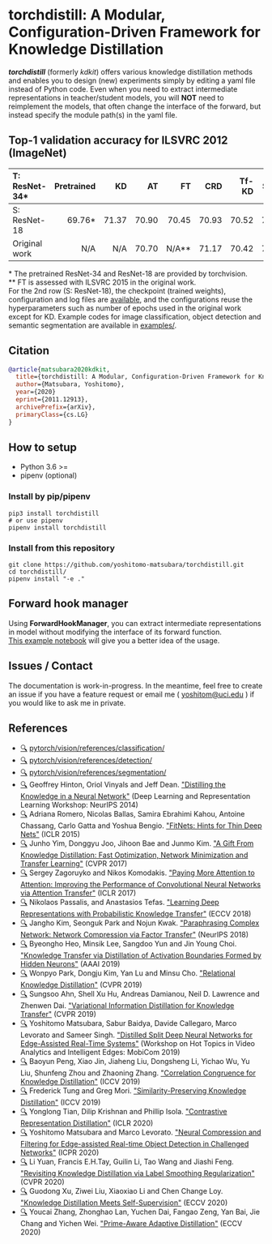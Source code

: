 # torchdistill: A Modular, Configuration-Driven Framework for Knowledge Distillation

***torchdistill*** (formerly *kdkit*) offers various knowledge distillation methods 
and enables you to design (new) experiments simply by editing a yaml file instead of Python code. 
Even when you need to extract intermediate representations in teacher/student models, 
you will **NOT** need to reimplement the models, that often change the interface of the forward, 
but instead specify the module path(s) in the yaml file.  

## Top-1 validation accuracy for ILSVRC 2012 (ImageNet)
| T: ResNet-34\*  | Pretrained | KD    | AT    | FT       | CRD   | Tf-KD | SSKD  | L2    | PAD-L2    |  
| :---            | ---:       | ---:  | ---:  | ---:     | ---:  | ---:  | ---:  | ---:  | ---:      |  
| S: ResNet-18    | 69.76\*    | 71.37 | 70.90 | 70.45    | 70.93 | 70.52 | 70.09 | 71.08 | 71.71     |  
| Original work   | N/A        | N/A   | 70.70 | N/A\*\*  | 71.17 | 70.42 | 71.62 | 70.90 | 71.71     |  
  
\* The pretrained ResNet-34 and ResNet-18 are provided by torchvision.  
\*\* FT is assessed with ILSVRC 2015 in the original work.  
For the 2nd row (S: ResNet-18), the checkpoint (trained weights), configuration and log files are [available](configs/official/ilsvrc2012/yoshitomo-matsubara/), 
and the configurations reuse the hyperparameters such as number of epochs used in the original work except for KD.
Example codes for image classification, object detection and semantic segmentation are available in [examples/](examples/).

## Citation
```bibtex
@article{matsubara2020kdkit,
  title={torchdistill: A Modular, Configuration-Driven Framework for Knowledge Distillation},
  author={Matsubara, Yoshitomo},
  year={2020}
  eprint={2011.12913},
  archivePrefix={arXiv},
  primaryClass={cs.LG}
}
```

## How to setup
- Python 3.6 >=
- pipenv (optional)

### Install by pip/pipenv
```
pip3 install torchdistill
# or use pipenv
pipenv install torchdistill
```

### Install from this repository 
```
git clone https://github.com/yoshitomo-matsubara/torchdistill.git
cd torchdistill/
pipenv install "-e ."
```


## Forward hook manager
Using **ForwardHookManager**, you can extract intermediate representations in model without 
modifying the interface of its forward function.  
[This example notebook](demo/extract_intermediate_representations.ipynb) will give you a better idea of the usage.


## Issues / Contact
The documentation is work-in-progress. In the meantime, feel free to create an issue if you have a feature request or 
email me ( yoshitom@uci.edu ) if you would like to ask me in private. 


## References
- [:mag:](examples/image_classification.py) [pytorch/vision/references/classification/](https://github.com/pytorch/vision/blob/master/references/classification/)
- [:mag:](examples/object_detection.py) [pytorch/vision/references/detection/](https://github.com/pytorch/vision/tree/master/references/detection/)
- [:mag:](examples/semantic_segmentation.py) [pytorch/vision/references/segmentation/](https://github.com/pytorch/vision/tree/master/references/segmentation/)
- [:mag:](config/image_classification/single_stage/kd) Geoffrey Hinton, Oriol Vinyals and Jeff Dean. ["Distilling the Knowledge in a Neural Network"](https://fb56552f-a-62cb3a1a-s-sites.googlegroups.com/site/deeplearningworkshopnips2014/65.pdf?attachauth=ANoY7co8sQACDsEYLkP11zqEAxPgYHLwkdkDP9NHfEB6pzQOUPmfWf3cVrL3WE7PNyed-lrRsF7CY6Tcme5OEQ92CTSN4f8nDfJcgt71fPtAvcTvH5BpzF-2xPvLkPAvU9Ub8XvbySAPOsMKMWmGsXG2FS1_X1LJsUfuwKdQKYVVTtRfG5LHovLHIwv6kXd3mOkDKEH7YdoyYQqjSv6ku2KDjOpVQBt0lKGVPXeRdwUcD0mxDqCe4u8%3D&attredirects=1) (Deep Learning and Representation Learning Workshop: NeurIPS 2014)
- [:mag:](config/image_classification/multi_stage/fitnet) Adriana Romero, Nicolas Ballas, Samira Ebrahimi Kahou, Antoine Chassang, Carlo Gatta and Yoshua Bengio. ["FitNets: Hints for Thin Deep Nets"](https://arxiv.org/abs/1412.6550) (ICLR 2015)
- [:mag:](config/image_classification/multi_stage/fsp) Junho Yim, Donggyu Joo, Jihoon Bae and Junmo Kim. ["A Gift From Knowledge Distillation: Fast Optimization, Network Minimization and Transfer Learning"](http://openaccess.thecvf.com/content_cvpr_2017/html/Yim_A_Gift_From_CVPR_2017_paper.html) (CVPR 2017)
- [:mag:](config/image_classification/single_stage/at) Sergey Zagoruyko and Nikos Komodakis. ["Paying More Attention to Attention: Improving the Performance of Convolutional Neural Networks via Attention Transfer"](https://openreview.net/forum?id=Sks9_ajex) (ICLR 2017)
- [:mag:](config/image_classification/single_stage/pkt) Nikolaos Passalis, and Anastasios Tefas. ["Learning Deep Representations with Probabilistic Knowledge Transfer"](http://openaccess.thecvf.com/content_ECCV_2018/html/Nikolaos_Passalis_Learning_Deep_Representations_ECCV_2018_paper.html) (ECCV 2018)
- [:mag:](config/image_classification/multi_stage/ft) Jangho Kim, Seonguk Park and Nojun Kwak. ["Paraphrasing Complex Network: Network Compression via Factor Transfer"](http://papers.neurips.cc/paper/7541-paraphrasing-complex-network-network-compression-via-factor-transfer) (NeurIPS 2018)
- [:mag:](config/image_classification/multi_stage/dab) Byeongho Heo, Minsik Lee, Sangdoo Yun and Jin Young Choi. ["Knowledge Transfer via Distillation of Activation Boundaries Formed by Hidden Neurons"](https://aaai.org/ojs/index.php/AAAI/article/view/4264) (AAAI 2019)
- [:mag:](config/image_classification/single_stage/rkd) Wonpyo Park, Dongju Kim, Yan Lu and Minsu Cho. ["Relational Knowledge Distillation"](http://openaccess.thecvf.com/content_CVPR_2019/html/Park_Relational_Knowledge_Distillation_CVPR_2019_paper.html) (CVPR 2019)
- [:mag:](config/image_classification/single_stage/vid) Sungsoo Ahn, Shell Xu Hu, Andreas Damianou, Neil D. Lawrence and Zhenwen Dai. ["Variational Information Distillation for Knowledge Transfer"](http://openaccess.thecvf.com/content_CVPR_2019/html/Ahn_Variational_Information_Distillation_for_Knowledge_Transfer_CVPR_2019_paper.html) (CVPR 2019)
- [:mag:](config/image_classification/single_stage/hnd) Yoshitomo Matsubara, Sabur Baidya, Davide Callegaro, Marco Levorato and Sameer Singh. ["Distilled Split Deep Neural Networks for Edge-Assisted Real-Time Systems"](https://dl.acm.org/doi/10.1145/3349614.3356022) (Workshop on Hot Topics in Video Analytics and Intelligent Edges: MobiCom 2019)
- [:mag:](config/image_classification/single_stage/cckd) Baoyun Peng, Xiao Jin, Jiaheng Liu, Dongsheng Li, Yichao Wu, Yu Liu, Shunfeng Zhou and Zhaoning Zhang. ["Correlation Congruence for Knowledge Distillation"](http://openaccess.thecvf.com/content_ICCV_2019/html/Peng_Correlation_Congruence_for_Knowledge_Distillation_ICCV_2019_paper.html) (ICCV 2019)
- [:mag:](config/image_classification/single_stage/spkd) Frederick Tung and Greg Mori. ["Similarity-Preserving Knowledge Distillation"](http://openaccess.thecvf.com/content_ICCV_2019/html/Tung_Similarity-Preserving_Knowledge_Distillation_ICCV_2019_paper.html) (ICCV 2019)
- [:mag:](config/image_classification/single_stage/crd) Yonglong Tian, Dilip Krishnan and Phillip Isola. ["Contrastive Representation Distillation"](https://openreview.net/forum?id=SkgpBJrtvS) (ICLR 2020)
- [:mag:](config/object_detection/single_stage/ghnd) Yoshitomo Matsubara and Marco Levorato. ["Neural Compression and Filtering for Edge-assisted Real-time Object Detection in Challenged Networks"](https://arxiv.org/abs/2007.15818) (ICPR 2020)
- [:mag:](config/image_classification/single_stage/tfkd) Li Yuan, Francis E.H.Tay, Guilin Li, Tao Wang and Jiashi Feng. ["Revisiting Knowledge Distillation via Label Smoothing Regularization"](https://openaccess.thecvf.com/content_CVPR_2020/papers/Yuan_Revisiting_Knowledge_Distillation_via_Label_Smoothing_Regularization_CVPR_2020_paper.pdf) (CVPR 2020)
- [:mag:](config/image_classification/multi_stage/sskd) Guodong Xu, Ziwei Liu, Xiaoxiao Li and Chen Change Loy. ["Knowledge Distillation Meets Self-Supervision"](http://www.ecva.net/papers/eccv_2020/papers_ECCV/html/898_ECCV_2020_paper.php) (ECCV 2020)
- [:mag:](config/image_classification/multi_stage/pad) Youcai Zhang, Zhonghao Lan, Yuchen Dai, Fangao Zeng, Yan Bai, Jie Chang and Yichen Wei. ["Prime-Aware Adaptive Distillation"](http://www.ecva.net/papers/eccv_2020/papers_ECCV/html/3317_ECCV_2020_paper.php) (ECCV 2020)
